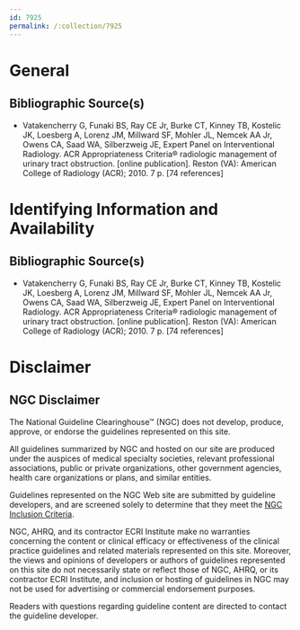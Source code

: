 ```yaml
---
id: 7925
permalink: /:collection/7925
---
```


# General

## Bibliographic Source(s)

- Vatakencherry G, Funaki BS, Ray CE Jr, Burke CT, Kinney TB, Kostelic JK, Loesberg A, Lorenz JM, Millward SF, Mohler JL, Nemcek AA Jr, Owens CA, Saad WA, Silberzweig JE, Expert Panel on Interventional Radiology. ACR Appropriateness Criteria® radiologic management of urinary tract obstruction. [online publication]. Reston (VA): American College of Radiology (ACR); 2010. 7 p. [74 references]

# Identifying Information and Availability

## Bibliographic Source(s)

- Vatakencherry G, Funaki BS, Ray CE Jr, Burke CT, Kinney TB, Kostelic JK, Loesberg A, Lorenz JM, Millward SF, Mohler JL, Nemcek AA Jr, Owens CA, Saad WA, Silberzweig JE, Expert Panel on Interventional Radiology. ACR Appropriateness Criteria® radiologic management of urinary tract obstruction. [online publication]. Reston (VA): American College of Radiology (ACR); 2010. 7 p. [74 references]

# Disclaimer

## NGC Disclaimer

The National Guideline Clearinghouse™ (NGC) does not develop, produce, approve, or endorse the guidelines represented on this site.

All guidelines summarized by NGC and hosted on our site are produced under the auspices of medical specialty societies, relevant professional associations, public or private organizations, other government agencies, health care organizations or plans, and similar entities.

Guidelines represented on the NGC Web site are submitted by guideline developers, and are screened solely to determine that they meet the [NGC Inclusion Criteria](/help-and-about/summaries/inclusion-criteria).

NGC, AHRQ, and its contractor ECRI Institute make no warranties concerning the content or clinical efficacy or effectiveness of the clinical practice guidelines and related materials represented on this site. Moreover, the views and opinions of developers or authors of guidelines represented on this site do not necessarily state or reflect those of NGC, AHRQ, or its contractor ECRI Institute, and inclusion or hosting of guidelines in NGC may not be used for advertising or commercial endorsement purposes.

Readers with questions regarding guideline content are directed to contact the guideline developer.

